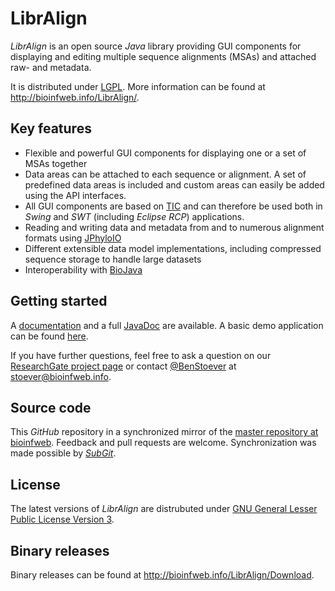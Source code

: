 # LibrAlign

*LibrAlign* is an open source *Java* library providing GUI components for displaying and editing multiple sequence alignments (MSAs) and attached raw- and metadata.

It is distributed under [LGPL](http://bioinfweb.info/LibrAlign/License/LGPL). More information can be found at http://bioinfweb.info/LibrAlign/.

## Key features

* Flexible and powerful GUI components for displaying one or a set of MSAs together
* Data areas can be attached to each sequence or alignment. A set of predefined data areas is included and custom areas can easily be added using the API interfaces.
* All GUI components are based on [TIC](https://github.com/bioinfweb/TIC) and can therefore be used both in *Swing* and *SWT* (including *Eclipse RCP*) applications.
* Reading and writing data and metadata from and to numerous alignment formats using [JPhyloIO](https://github.com/bioinfweb/JPhyloIO)
* Different extensible data model implementations, including compressed sequence storage to handle large datasets
* Interoperability with [BioJava](https://github.com/biojava/biojava)

## Getting started

A [documentation](http://bioinfweb.info/LibrAlign/Documentation) and a full [JavaDoc](http://bioinfweb.info/LibrAlign/Documentation/API/Latest) are available. A basic demo application can be found [here](https://github.com/bioinfweb/LibrAlign/tree/master/demo/info.bioinfweb.libralign.demo.swingapp/src/info/bioinfweb/libralign/demo/swingapp).

If you have further questions, feel free to ask a question on our [ResearchGate project page](http://r.bioinfweb.info/RGLibrAlign) or contact [@BenStoever](https://github.com/BenStoever) at stoever@bioinfweb.info.

## Source code

This *GitHub* repository in a synchronized mirror of the [master repository at bioinfweb](http://bioinfweb.info/Code/sventon/repos/LibrAlign/list/). Feedback and pull requests are welcome. Synchronization was made possible by [*SubGit*](https://subgit.com/).

## License

The latest versions of *LibrAlign* are distrubuted under [GNU General Lesser Public License Version 3](http://bioinfweb.info/LibrAlign/License/LGPL).

## Binary releases

Binary releases can be found at http://bioinfweb.info/LibrAlign/Download.
